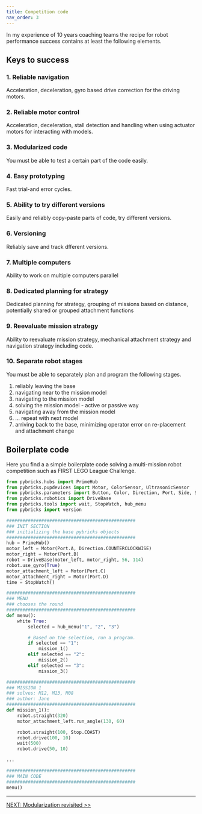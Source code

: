 ```yaml
---
title: Competition code
nav_order: 3
---
```


In my experience of 10 years coaching teams the recipe for robot performance success contains at least the following elements.

## Keys to success 

### 1. Reliable navigation
Acceleration, deceleration, gyro based drive correction for the driving motors.

### 2. Reliable motor control
Acceleration, deceleration, stall detection and handling when using actuator motors for interacting with models.

### 3. Modularized code
You must be able to test a certain part of the code easily.

### 4. Easy prototyping
Fast trial-and error cycles.

### 5. Ability to try different versions
Easily and reliably copy-paste parts of code, try different versions.

### 6. Versioning
Reliably save and track dfferent versions.

### 7. Multiple computers
Ability to work on multiple computers parallel

### 8. Dedicated planning for strategy
Dedicated planning for strategy, grouping of missions based on distance, potentially shared or grouped attachment functions

### 9. Reevaluate mission strategy
Ability to reevaluate mission strategy, mechanical attachment strategy and navigation strategy including code.

### 10. Separate robot stages

You must be able to separately plan and program the following stages.

1.  reliably leaving the base
2.  navigating near to the mission model
3.  navigating to the mission model
4.  solving the mission model - active or passive way
5.  navigating away from the mission model
6.  ... repeat with next model
7.  arriving back to the base, minimizing operator error on re-placement and attachment change

## Boilerplate code

Here you find a a simple boilerplate code solving a multi-mission robot competition such as FIRST LEGO League Challenge.

```python
from pybricks.hubs import PrimeHub
from pybricks.pupdevices import Motor, ColorSensor, UltrasonicSensor
from pybricks.parameters import Button, Color, Direction, Port, Side, Stop
from pybricks.robotics import DriveBase
from pybricks.tools import wait, StopWatch, hub_menu
from pybricks import version

################################################
### INIT SECTION
### initializing the base pybricks objects
################################################
hub = PrimeHub()
motor_left = Motor(Port.A, Direction.COUNTERCLOCKWISE)
motor_right = Motor(Port.B)
robot = DriveBase(motor_left, motor_right, 56, 114)
robot.use_gyro(True)
motor_attachment_left = Motor(Port.C)
motor_attachment_right = Motor(Port.D)
time = StopWatch()

################################################
### MENU
### chooses the round
################################################
def menu():
    white True:
        selected = hub_menu("1", "2", "3")

        # Based on the selection, run a program.
        if selected == "1":
            mission_1()
        elif selected == "2":
            mission_2()
        elif selected == "3":
            mission_3()

################################################
### MISSION 1
### solves: M12, M13, M08
### author: Jane
################################################
def mission_1():
    robot.straight(320)
    motor_attachment_left.run_angle(130, 60)

    robot.straight(100, Stop.COAST)
    robot.drive(100, 10)
    wait(500)
    robot.drive(50, 10)

...

################################################
### MAIN CODE
################################################
menu()

```


---
[NEXT: Modularization revisited >>](4_modularization.md)